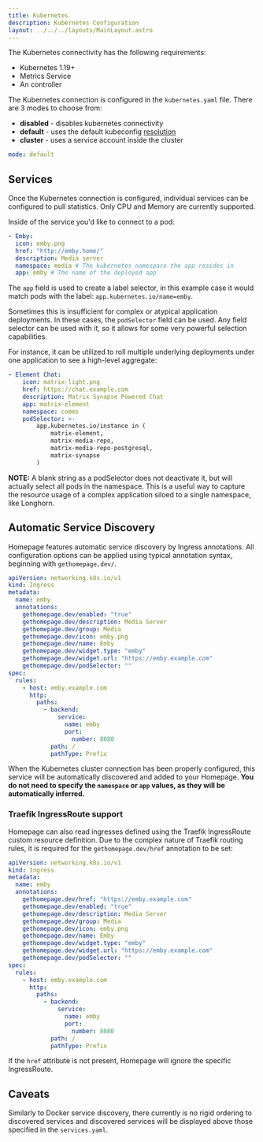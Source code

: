 ```yaml
---
title: Kubernetes
description: Kubernetes Configuration
layout: ../../../layouts/MainLayout.astro
---
```


The Kubernetes connectivity has the following requirements:

* Kubernetes 1.19+
* Metrics Service
* An 
controller

The Kubernetes connection is configured in the `kubernetes.yaml` file. There are 3 modes to choose from:

* **disabled** - disables kubernetes connectivity
* **default** - uses the default kubeconfig [resolution](https://kubernetes.io/docs/concepts/configuration/organize-cluster-access-kubeconfig/)
* **cluster** - uses a service account inside the cluster

```yaml
mode: default
```

## Services

Once the Kubernetes connection is configured, individual services can be configured to pull statistics. Only CPU and Memory are currently supported.

Inside of the service you'd like to connect to a pod:

```yaml
- Emby:
  icon: emby.png
  href: "http://emby.home/"
  description: Media server
  namespace: media # The kubernetes namespace the app resides in
  app: emby # The name of the deployed app
```

The `app` field is used to create a label selector, in this example case it would match pods with the label: `app.kubernetes.io/name=emby`.

Sometimes this is insufficient for complex or atypical application deployments. In these cases, the `podSelector` field can be used. Any field selector can be used with it, so it allows for some very powerful selection capabilities.

For instance, it can be utilized to roll multiple underlying deployments under one application to see a high-level aggregate:

```yaml
- Element Chat:
    icon: matrix-light.png
    href: https://chat.example.com
    description: Matrix Synapse Powered Chat
    app: matrix-element
    namespace: comms
    podSelector: >-
        app.kubernetes.io/instance in (
            matrix-element,
            matrix-media-repo,
            matrix-media-repo-postgresql,
            matrix-synapse
        )
```

**NOTE:** A blank string as a podSelector does not deactivate it, but will actually select all pods in the namespace. This is a useful way to capture the resource usage of a complex application siloed to a single namespace, like Longhorn.

## Automatic Service Discovery

Homepage features automatic service discovery by Ingress annotations. All configuration options can be applied using typical annotation syntax, beginning with `gethomepage.dev/`.

```yaml
apiVersion: networking.k8s.io/v1
kind: Ingress
metadata:
  name: emby
  annotations:
    gethomepage.dev/enabled: "true"
    gethomepage.dev/description: Media Server
    gethomepage.dev/group: Media
    gethomepage.dev/icon: emby.png
    gethomepage.dev/name: Emby
    gethomepage.dev/widget.type: "emby"
    gethomepage.dev/widget.url: "https://emby.example.com"
    gethomepage.dev/podSelector: ""
spec:
  rules:
    - host: emby.example.com
      http:
        paths:
          - backend:
              service:
                name: emby
                port:
                  number: 8080
            path: /
            pathType: Prefix
```

When the Kubernetes cluster connection has been properly configured, this service will be automatically discovered and added to your Homepage.  **You do not need to specify the `namespace` or `app` values, as they will be automatically inferred.**

### Traefik IngressRoute support

Homepage can also read ingresses defined using the Traefik IngressRoute custom resource definition. Due to the complex nature of Traefik routing rules, it is required for the `gethomepage.dev/href` annotation to be set:

```yaml
apiVersion: networking.k8s.io/v1
kind: Ingress
metadata:
  name: emby
  annotations:
    gethomepage.dev/href: "https://emby.example.com"
    gethomepage.dev/enabled: "true"
    gethomepage.dev/description: Media Server
    gethomepage.dev/group: Media
    gethomepage.dev/icon: emby.png
    gethomepage.dev/name: Emby
    gethomepage.dev/widget.type: "emby"
    gethomepage.dev/widget.url: "https://emby.example.com"
    gethomepage.dev/podSelector: ""
spec:
  rules:
    - host: emby.example.com
      http:
        paths:
          - backend:
              service:
                name: emby
                port:
                  number: 8080
            path: /
            pathType: Prefix
```

If the `href` attribute is not present, Homepage will ignore the specific IngressRoute.

## Caveats

Similarly to Docker service discovery, there currently is no rigid ordering to discovered services and discovered services will be displayed above those specified in the `services.yaml`.
